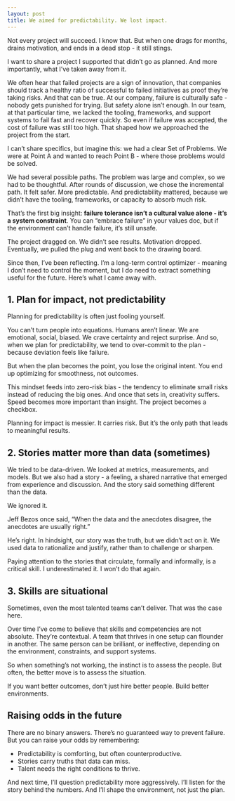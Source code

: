 ```yaml
---
layout: post
title: We aimed for predictability. We lost impact.
---
```


Not every project will succeed. I know that. But when one drags for months, drains motivation, and ends in a dead stop - it still stings.

I want to share a project I supported that didn’t go as planned. And more importantly, what I’ve taken away from it.

We often hear that failed projects are a sign of innovation, that companies should track a healthy ratio of successful to failed initiatives as proof they’re taking risks. And that can be true. At our company, failure is culturally safe - nobody gets punished for trying. But safety alone isn’t enough. In our team, at that particular time, we lacked the tooling, frameworks, and support systems to fail fast and recover quickly. So even if failure was accepted, the cost of failure was still too high. That shaped how we approached the project from the start.

I can’t share specifics, but imagine this: we had a clear Set of Problems. We were at Point A and wanted to reach Point B - where those problems would be solved.

We had several possible paths. The problem was large and complex, so we had to be thoughtful. After rounds of discussion, we chose the incremental path. It felt safer. More predictable. And predictability mattered, because we didn’t have the tooling, frameworks, or capacity to absorb much risk.

That’s the first big insight: **failure tolerance isn’t a cultural value alone - it’s a system constraint**. You can “embrace failure” in your values doc, but if the environment can’t handle failure, it’s still unsafe.

The project dragged on. We didn’t see results. Motivation dropped. Eventually, we pulled the plug and went back to the drawing board.

Since then, I’ve been reflecting. I’m a long-term control optimizer - meaning I don’t need to control the moment, but I do need to extract something useful for the future. Here’s what I came away with.

## 1. Plan for impact, not predictability

Planning for predictability is often just fooling yourself.

You can’t turn people into equations. Humans aren’t linear. We are emotional, social, biased. We crave certainty and reject surprise. And so, when we plan for predictability, we tend to over-commit to the plan - because deviation feels like failure.

But when the plan becomes the point, you lose the original intent. You end up optimizing for smoothness, not outcomes.

This mindset feeds into zero-risk bias - the tendency to eliminate small risks instead of reducing the big ones. And once that sets in, creativity suffers. Speed becomes more important than insight. The project becomes a checkbox.

Planning for impact is messier. It carries risk. But it’s the only path that leads to meaningful results.

## 2. Stories matter more than data (sometimes)

We tried to be data-driven. We looked at metrics, measurements, and models. But we also had a story - a feeling, a shared narrative that emerged from experience and discussion. And the story said something different than the data.

We ignored it.

Jeff Bezos once said, “When the data and the anecdotes disagree, the anecdotes are usually right.”

He’s right. In hindsight, our story was the truth, but we didn’t act on it. We used data to rationalize and justify, rather than to challenge or sharpen.

Paying attention to the stories that circulate, formally and informally, is a critical skill. I underestimated it. I won’t do that again.

## 3. Skills are situational

Sometimes, even the most talented teams can’t deliver. That was the case here.

Over time I’ve come to believe that skills and competencies are not absolute. They’re contextual. A team that thrives in one setup can flounder in another. The same person can be brilliant, or ineffective, depending on the environment, constraints, and support systems.

So when something’s not working, the instinct is to assess the people. But often, the better move is to assess the situation.

If you want better outcomes, don’t just hire better people. Build better environments.

## Raising odds in the future

There are no binary answers. There’s no guaranteed way to prevent failure. But you can raise your odds by remembering:
- Predictability is comforting, but often counterproductive.
- Stories carry truths that data can miss.
- Talent needs the right conditions to thrive.

And next time, I’ll question predictability more aggressively. I’ll listen for the story behind the numbers. And I’ll shape the environment, not just the plan.
